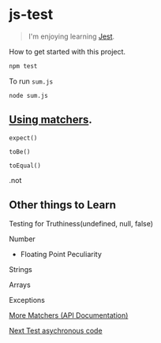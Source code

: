 # js-test

> I'm enjoying learning [Jest](https://facebook.github.io/jest/).

How to get started with this project.

```bash
npm test
```

To run `sum.js`

```node
node sum.js
```

## [Using matchers](https://facebook.github.io/jest/docs/en/using-matchers.html).

`expect()`

`toBe()`

`toEqual()`

.not

## Other things to Learn 

Testing for Truthiness(undefined, null, false)

Number

- Floating Point Peculiarity

Strings

Arrays

Exceptions

[More Matchers (API Documentation)](https://facebook.github.io/jest/docs/en/api.html)

[Next Test asychronous code](https://facebook.github.io/jest/docs/en/asynchronous.html)
